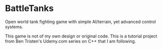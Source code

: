 # BattleTanks
Open world tank fighting game with simple AI/terrain, yet advanced control systems.

This game is not of my own design or original code. This is a tutorial project from Ben Tristen's Udemy.com series on C++ that I am following.
